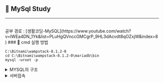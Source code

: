 ## 🌵 MySql Study
-------------------------
<br>
공부 경로 : [생활코딩-MySQL](https://www.youtube.com/watch?v=IWEa4DN_1Yk&list=PLuHgQVnccGMCgrP_9HL3dAcvdt8qOZxjW&index=8)
###  📌 cmd 실행 방법

```
C:\Bitnami\wampstack-8.1.2-0
cd C:\Bitnami\wampstack-8.1.2-0\mariadb\bin
mysql -uroot -p
```

<details>
  <summary>  MYSQL의 구조 </summary>

## `표 < 데이터베이스(스키마) < 데이터베이스 서버`

**MySQL** : 데이터베이스 서버
  
  
</details>

<details>
  <summary> 서버접속 </summary>
  
```
mysql -uroot -p
```
  `uroot` : root라는 사용자(user)로 접속하겠다. 
  **root**는 관리자로 모든 권한을 가지고있다.
  `-p` : 비밀번호입력(-p1234와 같이 바로 입력도 가능, but 보안성때문에X)
  `내 비밀번호 : 동생생일`
</details>
